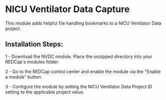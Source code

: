 # NICU Ventilator Data Capture
This module adds helpful file handling bookmarks to a NICU Ventilator Data project.

## Installation Steps:

1 - Download the NVDC module. Place the unzipped directory into your REDCap's modules folder.

2 - Go to the REDCap control center and enable the module via the "Enable a module" button.

3 - Configure the module by setting the NICU Ventilator Data Project ID setting to the applicable project value.